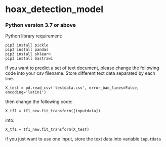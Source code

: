 # hoax_detection_model
### Python version 3.7 or above

Python library requirement:
```
pip3 install pickle
pip3 install pandas
pip3 install sklearn
pip3 install Sastrawi
```


If you want to predict a set of text document, please change the following code into your csv filename. Store different text data separated by each line. 

```
X_test = pd.read_csv('testdata.csv', error_bad_lines=False, encoding='latin1')
```
then change the following code: 
```
X_tf1 = tf1_new.fit_transform([inputdata])
```
into:
```
X_tf1 = tf1_new.fit_transform(X_test)
```

if you just want to use one input, store the text data into variable ```inputdata```
